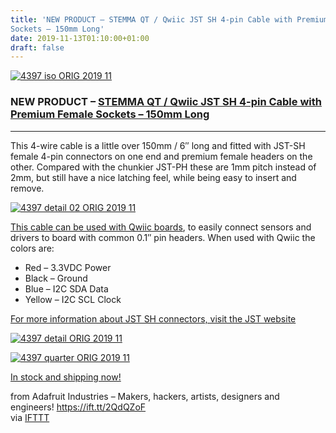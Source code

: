 ```yaml
---
title: 'NEW PRODUCT – STEMMA QT / Qwiic JST SH 4-pin Cable with Premium Female
Sockets – 150mm Long'
date: 2019-11-13T01:10:00+01:00
draft: false
---
```


[![4397 iso ORIG 2019 11](https://cdn-blog.adafruit.com/uploads/2019/11/4397_iso_ORIG_2019_11.jpg "4397_iso_ORIG_2019_11.jpg")](https://www.adafruit.com/product/4397)

### NEW PRODUCT – [STEMMA QT / Qwiic JST SH 4-pin Cable with Premium Female Sockets – 150mm Long](https://www.adafruit.com/product/4397)

* * *

This 4-wire cable is a little over 150mm / 6″ long and fitted with JST-SH female 4-pin connectors on one end and premium female headers on the other. Compared with the chunkier JST-PH these are 1mm pitch instead of 2mm, but still have a nice latching feel, while being easy to insert and remove.

[![4397 detail 02 ORIG 2019 11](https://cdn-blog.adafruit.com/uploads/2019/11/4397_detail_02_ORIG_2019_11.jpg "4397_detail_02_ORIG_2019_11.jpg")](https://www.adafruit.com/product/4397)

[This cable can be used with Qwiic boards](https://www.sparkfun.com/qwiic), to easily connect sensors and drivers to board with common 0.1″ pin headers. When used with Qwiic the colors are:

*   Red – 3.3VDC Power
*   Black – Ground
*   Blue – I2C SDA Data
*   Yellow – I2C SCL Clock

[For more information about JST SH connectors, visit the JST website](http://www.jst-mfg.com/product/detail_e.php?series=231)

[![4397 detail ORIG 2019 11](https://cdn-blog.adafruit.com/uploads/2019/11/4397_detail_ORIG_2019_11.jpg "4397_detail_ORIG_2019_11.jpg")](https://www.adafruit.com/product/4397)

[![4397 quarter ORIG 2019 11](https://cdn-blog.adafruit.com/uploads/2019/11/4397_quarter_ORIG_2019_11.jpg "4397_quarter_ORIG_2019_11.jpg")](https://www.adafruit.com/product/4397)

[In stock and shipping now!](https://www.adafruit.com/product/4397)

  
  
from Adafruit Industries – Makers, hackers, artists, designers and engineers! https://ift.tt/2QdQZoF  
via [IFTTT](https://ifttt.com/?ref=da&site=blogger)